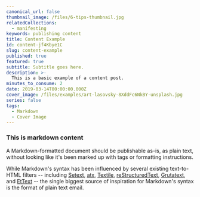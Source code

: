 ```yaml
---
canonical_url: false
thumbnail_image: /files/6-tips-thumbnail.jpg
relatedCollections:
  - manifesting
keywords: publishing content 
title: Content Example
id: content-jf4Kbye1C
slug: content-example
published: true
featured: true
subtitle: Subtitle goes here.
description: >-
  This is a basic example of a content post.
minutes_to_consume: 2
date: 2019-03-14T00:00:00.000Z
cover_image: /files/examples/art-lasovsky-8XddFc6NkBY-unsplash.jpg
series: false
tags:
  - Markdown
  - Cover Image
---
```


### This is markdown content

A Markdown-formatted document should be publishable as-is, as plain text, without looking
like it's been marked up with tags or formatting instructions. 

While Markdown's syntax has been influenced by several existing text-to-HTML filters -- including [Setext](http://docutils.sourceforge.net/mirror/setext.html), [atx](http://www.aaronsw.com/2002/atx/), [Textile](http://textism.com/tools/textile/), [reStructuredText](http://docutils.sourceforge.net/rst.html),
[Grutatext](http://www.triptico.com/software/grutatxt.html), and [EtText](http://ettext.taint.org/doc/) -- the single biggest source of
inspiration for Markdown's syntax is the format of plain text email.



